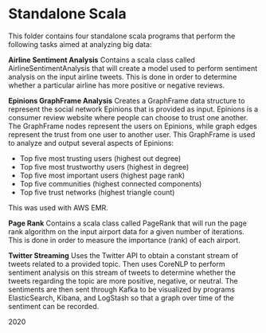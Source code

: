 # Standalone Scala

This folder contains four standalone scala programs that perform the following tasks aimed at analyzing
big data:


**Airline Sentiment Analysis**
Contains a scala class called AirlineSentimentAnalysis that will create a model
used to perform sentiment analysis on the input airline tweets. This is
done in order to determine whether a particular airline has more positive
or negative reviews.


**Epinions GraphFrame Analysis**
Creates a GraphFrame data structure to represent the social network
Epinions that is provided as input. Epinions is a consumer review
website where people can choose to trust one another. The GraphFrame
nodes represent the users on Epinions, while graph edges represent
the trust from one user to another user. This GraphFrame is used to
analyze and output several aspects of Epinions:
* Top five most trusting users 		(highest out degree)
* Top five most trustworthy users 	(highest in degree)
* Top five most important users 	(highest page rank)
* Top five communities 				(highest connected components)
* Top five trust networks 			(highest triangle count)

This was used with AWS EMR.


**Page Rank**
Contains a scala class called PageRank that will run the page rank
algorithm on the input airport data for a given number of
iterations. This is done in order to measure the importance
(rank) of each airport.


**Twitter Streaming**
Uses the Twitter API to obtain a constant stream of tweets
related to a provided topic. Then uses CoreNLP to perform
sentiment analysis on this stream of tweets to determine
whether the tweets regarding the topic are more positive,
negative, or neutral. The sentiments are then sent through
Kafka to be visualized by programs ElasticSearch, Kibana,
and LogStash so that a graph over time of the sentiment
can be recorded.


2020